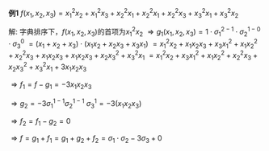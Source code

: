 **例1**
$f(x_1,x_2,x_3)=x_1^2x_2+x_1^2x_3+x_2^2x_1+x_2^2x_1+x_2^2x_3+x_3^2x_1+x_3^2x_2$

解:
字典排序下，$f(x_1,x_2,x_3)$的首项为$x_1^2x_2$
$\Rightarrow g_1(x_1,x_2,x_3)=1\cdot\sigma_1^{2-1}\cdot \sigma_2^{1-0}\cdot \sigma_3^{0}$
$=(x_1+x_2+x_3)\cdot(x_1x_2+x_2x_3+x_3x_1)$
$=x_1^2x_2+x_1x_2x_3+x_3x_1^2+x_1x_2^2+x_2^2x_3+x_1x_2x_3+x_1x_2x_3+x_2x_3^2+x_3^2x_1$
$=x_1^2x_2+x_3x_1^2+x_1x_2^2+x_2^2x_3+x_2x_3^2+x_3^2x_1+3x_1x_2x_3$

$\Rightarrow f_1=f-g_1=-3x_1x_2x_3$

$\Rightarrow g_2=-3\sigma_1^{1-1} \sigma_2^{1-1}\ \sigma_3^1=-3(x_1x_2x_3)$

$\Rightarrow f_2=f_1-g_2=0$

$\Rightarrow f=g_1+f_1=g_1+g_2+f_2=\sigma_1\cdot \sigma_2-3\sigma_3+0$
